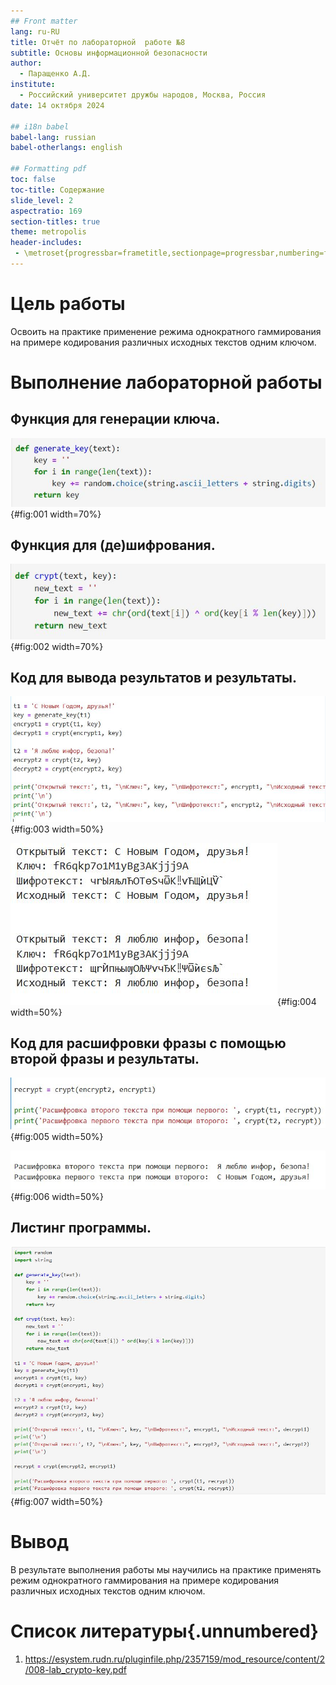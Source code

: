 ```yaml
---
## Front matter
lang: ru-RU
title: Отчёт по лабораторной  работе №8
subtitle: Основы информационной безопасности
author:
  - Паращенко А.Д.
institute:
  - Российский университет дружбы народов, Москва, Россия
date: 14 октября 2024

## i18n babel
babel-lang: russian
babel-otherlangs: english

## Formatting pdf
toc: false
toc-title: Содержание
slide_level: 2
aspectratio: 169
section-titles: true
theme: metropolis
header-includes:
 - \metroset{progressbar=frametitle,sectionpage=progressbar,numbering=fraction}
---
```


# Цель работы

Освоить на практике применение режима однократного гаммирования
на примере кодирования различных исходных текстов одним ключом.

# Выполнение лабораторной работы

## Функция для генерации ключа.

![Генерация ключа](1.JPG){#fig:001 width=70%}

## Функция для (де)шифрования.

![Шифрование](2.JPG){#fig:002 width=70%}

## Код для вывода результатов и результаты.

![Подбор ключа](3.JPG){#fig:003 width=50%}

![Результаты](4.JPG){#fig:004 width=50%}

## Код для расшифровки фразы с помощью второй фразы и результаты.

![Код расшифровки](5.JPG){#fig:005 width=50%}

![Результаты расшифровки](6.JPG){#fig:006 width=50%}

## Листинг программы.

![Листинг программы](7.JPG){#fig:007 width=50%}

# Вывод

В результате выполнения работы мы научились на практике применять режим однократного гаммирования на примере кодирования различных исходных текстов одним ключом.


# Список литературы{.unnumbered}
1) https://esystem.rudn.ru/pluginfile.php/2357159/mod_resource/content/2/008-lab_crypto-key.pdf
